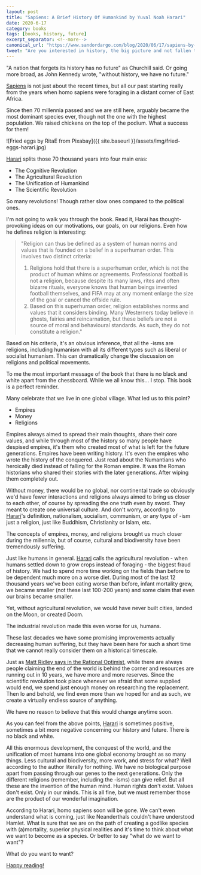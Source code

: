 ```yaml
---
layout: post
title: "Sapiens: A Brief History Of Humankind by Yuval Noah Harari"
date: 2020-6-17
category: books
tags: [books, history, future]
excerpt_separator: <!--more-->
canonical_url: "https://www.sandordargo.com/blog/2020/06/17/sapiens-by-harari"
tweet: "Are you interested in history, the big picture and not fallen to different dogmas?"
---
```

"A nation that forgets its history has no future" as Churchill said. Or going more broad, as John Kennedy wrote, "without history, we have no future." 

[Sapiens](https://amzn.to/3dta5Qi) is not just about the recent times, but all our past starting really from the years when homo sapiens were foraging in a distant corner of East Africa.
<!--more-->

Since then 70 millennia passed and we are still here, arguably became the most dominant species ever, though not the one with the highest population. We raised chickens on the top of the podium. What a success for them!

![Fried eggs by RitaE from Pixabay]({{ site.baseurl }}/assets/img/fried-eggs-harari.jpg)

[Harari](https://twitter.com/harari_yuval) splits those 70 thousand years into four main eras:

- The Cognitive Revolution
- The Agricultural Revolution
- The Unification of Humankind
- The Scientific Revolution

So many revolutions! Though rather slow ones compared to the political ones. 

I'm not going to walk you through the book. Read it, Harai has thought-provoking ideas on our motivations, our goals, on our religions. Even how he defines religion is interesting:

>"Religion can thus be defined as a system of human norms and values that is founded on a belief in a superhuman order. This involves two distinct criteria:
>1. Religions hold that there is a superhuman order, which is not the product of
human whims or agreements. Professional football is not a religion, because
despite its many laws, rites and often bizarre rituals, everyone knows that human
beings invented football themselves, and FIFA may at any moment enlarge the
size of the goal or cancel the offside rule.
>2. Based on this superhuman order, religion establishes norms and values that it
considers binding. Many Westerners today believe in ghosts, fairies and
reincarnation, but these beliefs are not a source of moral and behavioural
standards. As such, they do not constitute a religion."

Based on his criteria, it's an obvious inference, that all the -isms are religions, including humanism with all its different types such as liberal or socialist humanism. This can dramatically change the discussion on religions and political movements. 

To me the most important message of the book that there is no black and white apart from the chessboard. While we all know this... I stop. This book is a perfect reminder.

Many celebrate that we live in one global village. What led us to this point?
- Empires
- Money
- Religions

Empires always aimed to spread their main thoughts, share their core values, and while through most of the history so many people have despised empires, it's them who created most of what is left for the future generations. Empires have been writing history. It's even the empires who wrote the history of the conquered. Just read about the Numantians who heroically died instead of falling for the Roman empire. It was the Roman historians who shared their stories with the later generations. After wiping them completely out.

Without money, there would be no global, nor continental trade so obviously we'd have fewer interactions and religions always aimed to bring us closer to each other, of course by spreading the one truth even by sword. They meant to create one universal culture. And don't worry, according to [Harari](https://twitter.com/harari_yuval)'s definition, nationalism, socialism, communism, or any type of -ism just a religion, just like Buddhism, Christianity or Islam, etc.

The concepts of empires, money, and religions brought us much closer during the millennia, but of course, cultural and biodiversity have been tremendously suffering.

Just like humans in general. [Harari](https://twitter.com/harari_yuval) calls the agricultural revolution - when humans settled down to grow crops instead of foraging - the biggest fraud of history. We had to spend more time working on the fields than before to be dependent much more on a worse diet. During most of the last 12 thousand years we've been eating worse than before, infant mortality grew, we became smaller (not these last 100-200 years) and some claim that even our brains became smaller.

Yet, without agricultural revolution, we would have never built cities, landed on the Moon, or created Doom. 

The industrial revolution made this even worse for us, humans.

These last decades we have some promising improvements actually decreasing human suffering, but they have been here for such a short time that we cannot really consider them on a historical timescale.

Just as [Matt Ridley says in the Rational Optimist](http://sandordargo.com/blog/2020/02/12/the-rational-optimist), while there are always people claiming the end of the world is behind the corner and resources are running out in 10 years, we have more and more reserves. Since the scientific revolution took place whenever we afraid that some supplied would end, we spend just enough money on researching the replacement. Then lo and behold, we find even more than we hoped for and as such, we create a virtually endless source of anything.

We have no reason to believe that this would change anytime soon.

As you can feel from the above points, [Harari](https://twitter.com/harari_yuval) is sometimes positive, sometimes a bit more negative concerning our history and future. There is no black and white.

All this enormous development, the conquest of the world, and the unification of most humans into one global economy brought as so many things. Less cultural and biodiversity, more work, and stress for what? Well according to the author literally for nothing. We have no biological purpose apart from passing through our genes to the next generations. Only the different religions (remember, including the -isms) can give relief. But all these are the invention of the human mind. Human rights don't exist. Values don't exist. Only in our minds. This is all fine, but we must remember those are the product of our wonderful imagination.

According to Harari, homo sapiens soon will be gone. We can't even understand what is coming, just like Neanderthals couldn't have understood Hamlet. What is sure that we are on the path of creating a godlike species with (a)mortality, superior physical realities and it's time to think about what we want to become as a species. Or better to say "what do we want to want"?

What do you want to want?

[Happy reading!](https://amzn.to/3dta5Qi)

